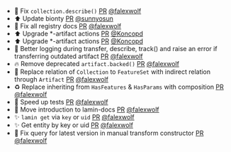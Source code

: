 - 🐛 Fix `collection.describe()` [PR](https://github.com/laminlabs/lamindb/pull/1912) [@falexwolf](https://github.com/falexwolf)
- ⬆️ Update bionty [PR](https://github.com/laminlabs/lamindb/pull/1911) [@sunnyosun](https://github.com/sunnyosun)
- 📝 Fix all registry docs [PR](https://github.com/laminlabs/lamindb/pull/1910) [@falexwolf](https://github.com/falexwolf)
- ⬆️ Upgrade *-artifact actions [PR](https://github.com/laminlabs/lamindb/pull/1909) [@Koncopd](https://github.com/Koncopd)
- ⬆️ Upgrade *-artifact actions [PR](https://github.com/laminlabs/lamindb-setup/pull/849) [@Koncopd](https://github.com/Koncopd)
- 🚸 Better logging during transfer, describe, track() and raise an error if transferring outdated artifact [PR](https://github.com/laminlabs/lamindb/pull/1908) [@falexwolf](https://github.com/falexwolf)
- 🔥 Remove deprecated `artifact.backed()` [PR](https://github.com/laminlabs/lamindb/pull/1907) [@falexwolf](https://github.com/falexwolf)
- 🎨 Replace relation of `Collection` to `FeatureSet` with indirect relation through `Artifact` [PR](https://github.com/laminlabs/lamindb/pull/1905) [@falexwolf](https://github.com/falexwolf)
- ♻️ Replace inheriting from `HasFeatures` & `HasParams` with composition [PR](https://github.com/laminlabs/lamindb/pull/1904) [@falexwolf](https://github.com/falexwolf)
- 👷 Speed up tests [PR](https://github.com/laminlabs/lamindb/pull/1903) [@falexwolf](https://github.com/falexwolf)
- 📝 Move introduction to lamin-docs [PR](https://github.com/laminlabs/lamindb/pull/1902) [@falexwolf](https://github.com/falexwolf)
- ✨ `lamin get` via `key` or `uid` [PR](https://github.com/laminlabs/lamindb/pull/1901) [@falexwolf](https://github.com/falexwolf)
- ✨ Get entity by key or uid [PR](https://github.com/laminlabs/lamin-cli/pull/69) [@falexwolf](https://github.com/falexwolf)
- 🐛 Fix query for latest version in manual transform constructor [PR](https://github.com/laminlabs/lamindb/pull/1900) [@falexwolf](https://github.com/falexwolf)
